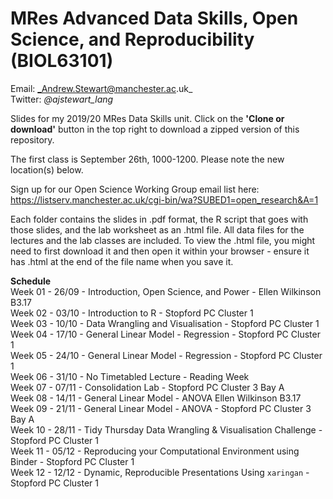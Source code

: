 # MRes Advanced Data Skills, Open Science, and Reproducibility (BIOL63101)
 
Email: _Andrew.Stewart@manchester.ac.uk_ <br>
Twitter: _@ajstewart_lang_ <br>

Slides for my 2019/20 MRes Data Skills unit.  Click on the __'Clone or download'__ button in the top right to download a zipped version of this repository.

The first class is September 26th, 1000-1200. Please note the new location(s) below.

Sign up for our Open Science Working Group email list here: https://listserv.manchester.ac.uk/cgi-bin/wa?SUBED1=open_research&A=1

Each folder contains the slides in .pdf format, the R script that goes with those slides, and the lab worksheet as an .html file.  All data files for the lectures and the lab classes are included.  To view the .html file, you might need to first download it and then open it within your browser - ensure it has .html at the end of the file name when you save it. 

__Schedule__<br>
Week 01 - 26/09 - Introduction, Open Science, and Power - Ellen Wilkinson B3.17<br>
Week 02 - 03/10 - Introduction to R  - Stopford PC Cluster 1<br>
Week 03 - 10/10 - Data Wrangling and Visualisation - Stopford PC Cluster 1<br>
Week 04 - 17/10 - General Linear Model - Regression - Stopford PC Cluster 1<br>
Week 05 - 24/10 - General Linear Model - Regression - Stopford PC Cluster 1<br>
Week 06 - 31/10 - No Timetabled Lecture - Reading Week <br>
Week 07 - 07/11 - Consolidation Lab - Stopford PC Cluster 3 Bay A<br>
Week 08 - 14/11 - General Linear Model - ANOVA Ellen Wilkinson B3.17<br>
Week 09 - 21/11 - General Linear Model - ANOVA  - Stopford PC Cluster 3 Bay A<br>
Week 10 - 28/11 - Tidy Thursday Data Wrangling & Visualisation Challenge - Stopford PC Cluster 1<br>
Week 11 - 05/12 - Reproducing your Computational Environment using Binder - Stopford PC Cluster 1<br>
Week 12 - 12/12 - Dynamic, Reproducible Presentations Using `xaringan` - Stopford PC Cluster 1<br>

